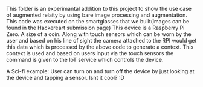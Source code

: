 This folder is an experimantal addition to this project to show the use case of augmented relaity by using bare image processing and augmentation. This code was executed on the smartglasses that we built(images can be found in the Hackereart submission page)
This device is a Raspberry Pi Zero. A size of a coin. Along with touch sensors which can be worn by the user and based on his line of sight the camera attached to the RPI would get this data which is processed by the above code to generate a context.
This context is used and based on users input via the touch sensors the command is given to the IoT service which controls the device. 

A Sci-fi example: User can turn on and turn off the device by just looking at the device and tapping a sensor. Isnt it cool? :D
